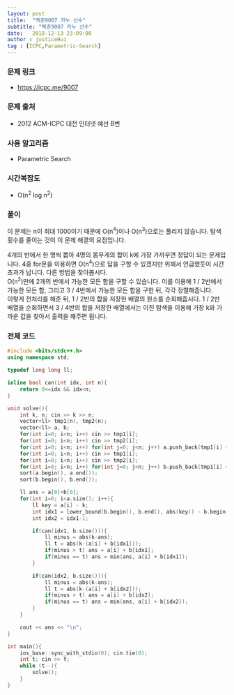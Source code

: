 ```yaml
---
layout: post
title:  "백준9007 카누 선수"
subtitle: "백준9007 카누 선수"
date:   2018-12-13 23:09:00
author : justiceHui
tag : [ICPC,Parametric-Search]
---
```


### 문제 링크
* https://icpc.me/9007

### 문제 출처
* 2012 ACM-ICPC 대전 인터넷 예선 B번

### 사용 알고리즘
* Parametric Search

### 시간복잡도
* O(n<sup>2</sup> log n<sup>2</sup>)

### 풀이
이 문제는 n이 최대 1000이기 때문에 O(n<sup>4</sup>)이나 O(n<sup>3</sup>)으로는 풀리지 않습니다. 탐색 횟수를 줄이는 것이 이 문제 해결의 요점입니다.

4개의 반에서 한 명씩 뽑아 4명의 몸무게의 합이 k에 가장 가까우면 정답이 되는 문제입니다. 4중 for문을 이용하면 O(n<sup>4</sup>)으로 답을 구할 수 있겠지만 위헤서 언급했듯이 시간초과가 납니다. 다른 방법을 찾아봅시다.<br>
O(n<sup>2</sup>)만에 2개의 반에서 가능한 모든 합을 구할 수 있습니다. 이를 이용해 1 / 2반에서 가능한 모든 합, 그리고 3 / 4반에서 가능한 모든 합을 구한 뒤, 각각 정렬해줍니다.<br>
이렇게 전처리를 해준 뒤, 1 / 2반의 합을 저장한 배열의 원소를 순회해줍시다. 1 / 2반 배열을 순회하면서 3 / 4반의 합을 저장한 배열에서는 이진 탐색을 이용해 가장 k와 가까운 값을 찾아서 출력을 해주면 됩니다.

### 전체 코드
```cpp
#include <bits/stdc++.h>
using namespace std;

typedef long long ll;

inline bool can(int idx, int n){
	return 0<=idx && idx<n;
}

void solve(){
	int k, n; cin >> k >> n;
	vector<ll> tmp1(n), tmp2(n);
	vector<ll> a, b;
	for(int i=0; i<n; i++) cin >> tmp1[i];
	for(int i=0; i<n; i++) cin >> tmp2[i];
	for(int i=0; i<n; i++) for(int j=0; j<n; j++) a.push_back(tmp1[i] + tmp2[j]);
	for(int i=0; i<n; i++) cin >> tmp1[i];
	for(int i=0; i<n; i++) cin >> tmp2[i];
	for(int i=0; i<n; i++) for(int j=0; j<n; j++) b.push_back(tmp1[i] + tmp2[j]);
	sort(a.begin(), a.end());
	sort(b.begin(), b.end());

	ll ans = a[0]+b[0];
	for(int i=0; i<a.size(); i++){
		ll key = a[i] - k;
		int idx1 = lower_bound(b.begin(), b.end(), abs(key)) - b.begin();
		int idx2 = idx1-1;

		if(can(idx1, b.size())){
			ll minus = abs(k-ans);
			ll t = abs(k-(a[i] + b[idx1]));
			if(minus > t) ans = a[i] + b[idx1];
			if(minus == t) ans = min(ans, a[i] + b[idx1]);
		}

		if(can(idx2, b.size())){
			ll minus = abs(k-ans);
			ll t = abs(k-(a[i] + b[idx2]));
			if(minus > t) ans = a[i] + b[idx2];
			if(minus == t) ans = min(ans, a[i] + b[idx2]);
		}
	}

	cout << ans << "\n";
}

int main(){
	ios_base::sync_with_stdio(0); cin.tie(0);
	int t; cin >> t;
	while (t--){
		solve();
	}
}
```
